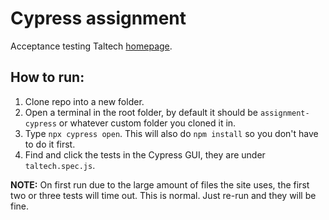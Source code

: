# Cypress assignment

Acceptance testing Taltech [homepage](https://taltech.ee/).

## How to run:

1) Clone repo into a new folder. 
2) Open a terminal in the root folder, by default it should be `assignment-cypress` or whatever custom folder you cloned it in.
3) Type `npx cypress open`. This will also do `npm install` so you don't have to do it first.
4) Find and click the tests in the Cypress GUI, they are under `taltech.spec.js`.

**NOTE:** On first run due to the large amount of files the site uses, the first two or three tests will time out. This is normal. Just re-run and they will be fine.

